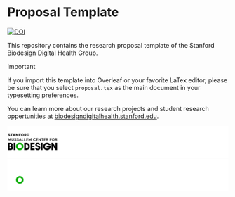 <!--

This source file is part of the Stanford Biodesign Digital Health Group organization

SPDX-FileCopyrightText: 2023 Stanford University and the project authors (see CONTRIBUTORS.md)

SPDX-License-Identifier: MIT

-->

# Proposal Template

[![DOI](https://zenodo.org/badge/DOI/10.5281/zenodo.8364566.svg)](https://doi.org/10.5281/zenodo.8364566)

This repository contains the research proposal template of the Stanford Biodesign Digital Health Group.

> [!IMPORTANT]  
> If you import this template into Overleaf or your favorite LaTex editor, please be sure that you select `proposal.tex` as the main document in your typesetting preferences.

You can learn more about our research projects and student research oppertunities at [biodesigndigitalhealth.stanford.edu](https://biodesigndigitalhealth.stanford.edu).

![Stanford Byers Center for Biodesign Logo](https://raw.githubusercontent.com/StanfordBDHG/.github/main/assets/biodesign-footer-light.png#gh-light-mode-only)
![Stanford Byers Center for Biodesign Logo](https://raw.githubusercontent.com/StanfordBDHG/.github/main/assets/biodesign-footer-dark.png#gh-dark-mode-only)

